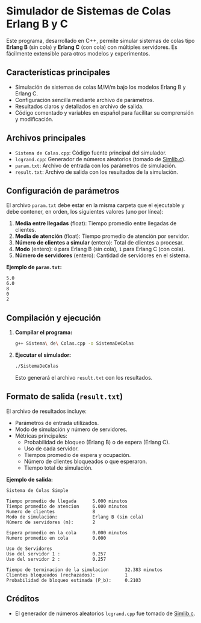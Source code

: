 # Simulador de Sistemas de Colas Erlang B y C

Este programa, desarrollado en C++, permite simular sistemas de colas tipo **Erlang B** (sin cola) y **Erlang C** (con cola) con múltiples servidores. Es fácilmente extensible para otros modelos y experimentos.

## Características principales

- Simulación de sistemas de colas M/M/m bajo los modelos Erlang B y Erlang C.
- Configuración sencilla mediante archivo de parámetros.
- Resultados claros y detallados en archivo de salida.
- Código comentado y variables en español para facilitar su comprensión y modificación.

## Archivos principales

- `Sistema de Colas.cpp`: Código fuente principal del simulador.
- `lcgrand.cpp`: Generador de números aleatorios (tomado de [Simlib.c](http://www.sju.edu/~sforman/courses/2000F_CSC_5835/)).
- `param.txt`: Archivo de entrada con los parámetros de simulación.
- `result.txt`: Archivo de salida con los resultados de la simulación.

## Configuración de parámetros

El archivo `param.txt` debe estar en la misma carpeta que el ejecutable y debe contener, en orden, los siguientes valores (uno por línea):

1. **Media entre llegadas** (float): Tiempo promedio entre llegadas de clientes.
2. **Media de atención** (float): Tiempo promedio de atención por servidor.
3. **Número de clientes a simular** (entero): Total de clientes a procesar.
4. **Modo** (entero): `0` para Erlang B (sin cola), `1` para Erlang C (con cola).
5. **Número de servidores** (entero): Cantidad de servidores en el sistema.

**Ejemplo de `param.txt`:**
```
5.0
6.0
8
0
2
```

## Compilación y ejecución

1. **Compilar el programa:**
   ```bash
   g++ Sistema\ de\ Colas.cpp -o SistemaDeColas
   ```
2. **Ejecutar el simulador:**
   ```bash
   ./SistemaDeColas
   ```
   Esto generará el archivo `result.txt` con los resultados.

## Formato de salida (`result.txt`)

El archivo de resultados incluye:

- Parámetros de entrada utilizados.
- Modo de simulación y número de servidores.
- Métricas principales:
  - Probabilidad de bloqueo (Erlang B) o de espera (Erlang C).
  - Uso de cada servidor.
  - Tiempos promedio de espera y ocupación.
  - Número de clientes bloqueados o que esperaron.
  - Tiempo total de simulación.

**Ejemplo de salida:**
```
Sistema de Colas Simple

Tiempo promedio de llegada      5.000 minutos
Tiempo promedio de atencion     6.000 minutos
Numero de clientes              8
Modo de simulación:             Erlang B (sin cola)
Número de servidores (m):       2

Espera promedio en la cola      0.000 minutos
Numero promedio en cola         0.000

Uso de Servidores
Uso del servidor 1 :            0.257
Uso del servidor 2 :            0.257

Tiempo de terminacion de la simulacion      32.383 minutos
Clientes bloqueados (rechazados):           1
Probabilidad de bloqueo estimada (P_b):     0.2103
```

## Créditos

- El generador de números aleatorios `lcgrand.cpp` fue tomado de [Simlib.c](http://www.sju.edu/~sforman/courses/2000F_CSC_5835/).